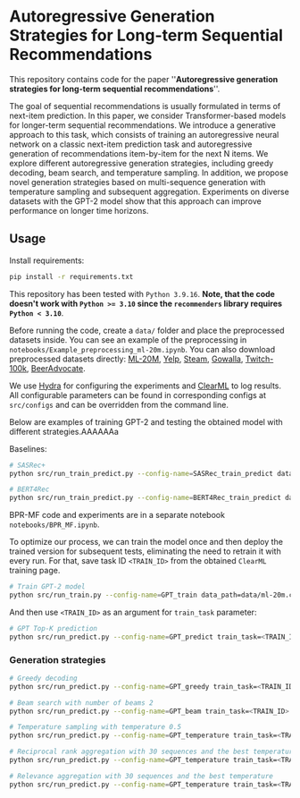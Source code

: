 # Autoregressive Generation Strategies for Long-term Sequential Recommendations

This repository contains code for the paper ''**Autoregressive generation strategies for long-term sequential recommendations**''.

The goal of sequential recommendations is usually formulated in terms of next-item prediction. In this paper, we consider Transformer-based models for longer-term sequential recommendations. We introduce a generative approach to this task, which consists of training an autoregressive neural network on a classic next-item prediction task and autoregressive generation of recommendations item-by-item for the next N items. We explore different autoregressive generation strategies, including greedy decoding, beam search, and temperature sampling. In addition, we propose novel generation strategies based on multi-sequence generation with temperature sampling and subsequent aggregation. Experiments on diverse datasets with the GPT-2 model show that this approach can improve performance on longer time horizons.

## Usage

Install requirements:
```sh
pip install -r requirements.txt
```
This repository has been tested with `Python 3.9.16`. **Note, that the code doesn't work with `Python >= 3.10` since the `recommenders` library requires `Python < 3.10`**.

Before running the code, create a `data/` folder and place the preprocessed datasets inside. You can see an example of the preprocessing in `notebooks/Example_preprocessing_ml-20m.ipynb`. You can also download preprocessed datasets directly: [ML-20M](https://anonymfile.com/3rKP/ml-20m.csv), [Yelp](https://anonymfile.com/8Bzn/yelp.csv), [Steam](https://anonymfile.com/ry5Z/steam.csv), [Gowalla](https://anonymfile.com/4a1k/gowalla.csv), [Twitch-100k](https://anonymfile.com/mLX1/twitch.csv), [BeerAdvocate](https://anonymfile.com/k6RW/beer-advocate.csv).

We use [Hydra](https://hydra.cc/) for configuring the experiments and [ClearML](`https://clear.ml/docs/latest/docs`) to log results.
All configurable parameters can be found in corresponding configs at `src/configs` and can be overridden from the command line.

Below are examples of training GPT-2 and testing the obtained model with different strategies.AAAAAAa

Baselines:
```sh
# SASRec+
python src/run_train_predict.py --config-name=SASRec_train_predict data_path=data/ml-20m.csv task_name=ml-20m_SASRec_predict dataloader.test_batch_size=256

# BERT4Rec
python src/run_train_predict.py --config-name=BERT4Rec_train_predict data_path=data/ml-20m.csv task_name=ml-20m_BERT4Rec_predict dataloader.test_batch_size=256
```

BPR-MF code and experiments are in a separate notebook `notebooks/BPR_MF.ipynb`.

To optimize our process, we can train the model once and then deploy the trained version for subsequent tests, eliminating the need to retrain it with every run. For that, save task ID `<TRAIN_ID>` from the obtained `ClearML` training page.
```sh
# Train GPT-2 model
python src/run_train.py --config-name=GPT_train data_path=data/ml-20m.csv task_name=ml-20m_GPT_predict dataloader.test_batch_size=256
```
And then use `<TRAIN_ID>` as an argument for `train_task` parameter:
```sh
# GPT Top-K prediction
python src/run_predict.py --config-name=GPT_predict train_task=<TRAIN_ID> task_name=ml-20m_GPT_predict dataloader.test_batch_size=256
```

### Generation strategies

```sh
# Greedy decoding
python src/run_predict.py --config-name=GPT_greedy train_task=<TRAIN_ID> task_name=ml-20m_GPT_greedy dataloader.test_batch_size=72

# Beam search with number of beams 2
python src/run_predict.py --config-name=GPT_beam train_task=<TRAIN_ID> task_name=ml-20m_GPT_beam generation_params.num_beams=2 dataloader.test_batch_size=72

# Temperature sampling with temperature 0.5
python src/run_predict.py --config-name=GPT_temperature train_task=<TRAIN_ID> task_name=ml-20m_GPT_multisequence generation_params.temperature=0.5 dataloader.test_batch_size=72

# Reciprocal rank aggregation with 30 sequences and the best temperature
python src/run_predict.py --config-name=GPT_temperature train_task=<TRAIN_ID> task_name=ml-20m_GPT_multisequence generation_params.temperature=0.5 mode='reciprocal_rank_aggregation' generation_params.num_return_sequences=30 generation_params.top_k=10 dataloader.test_batch_size=72

# Relevance aggregation with 30 sequences and the best temperature
python src/run_predict.py --config-name=GPT_temperature train_task=<TRAIN_ID> task_name=ml-20m_GPT_multisequence generation_params.temperature=1.2 mode='relevance_aggregation' generation_params.num_return_sequences=30 generation_params.top_k=0 dataloader.test_batch_size=72
```
